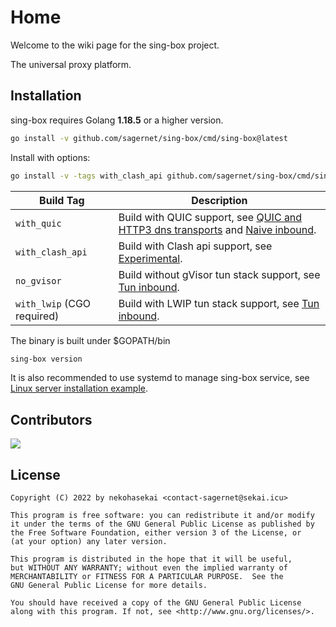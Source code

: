 # Home

Welcome to the wiki page for the sing-box project.

The universal proxy platform.

## Installation

sing-box requires Golang **1.18.5** or a higher version.

```bash
go install -v github.com/sagernet/sing-box/cmd/sing-box@latest
```

Install with options:

```bash
go install -v -tags with_clash_api github.com/sagernet/sing-box/cmd/sing-box@latest
```

| Build Tag                  | Description                                                                                                                                  |
|----------------------------|----------------------------------------------------------------------------------------------------------------------------------------------|
| `with_quic`                | Build with QUIC support, see [QUIC and HTTP3 dns transports](./configuration/dns/server) and [Naive inbound](./configuration/inbound/naive). |
| `with_clash_api`           | Build with Clash api support, see [Experimental](./configuration/experimental#clash-api-fields).                                             |
| `no_gvisor`                | Build without gVisor tun stack support, see [Tun inbound](./configuration/inbound/tun#stack).                                                |
| `with_lwip` (CGO required) | Build with LWIP tun stack support, see [Tun inbound](./configuration/inbound/tun#stack).                                                     |

The binary is built under $GOPATH/bin

```bash
sing-box version
```

It is also recommended to use systemd to manage sing-box service,
see [Linux server installation example](./examples/linux-server-installation).

## Contributors

[![](https://opencollective.com/sagernet/contributors.svg?width=740&button=false)](https://github.com/sagernet/sing-box/graphs/contributors)

## License

```
Copyright (C) 2022 by nekohasekai <contact-sagernet@sekai.icu>

This program is free software: you can redistribute it and/or modify
it under the terms of the GNU General Public License as published by
the Free Software Foundation, either version 3 of the License, or
(at your option) any later version.

This program is distributed in the hope that it will be useful,
but WITHOUT ANY WARRANTY; without even the implied warranty of
MERCHANTABILITY or FITNESS FOR A PARTICULAR PURPOSE.  See the
GNU General Public License for more details.

You should have received a copy of the GNU General Public License
along with this program. If not, see <http://www.gnu.org/licenses/>.
```
